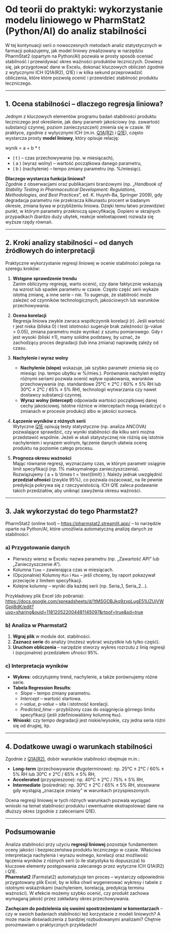 # Od teorii do praktyki: wykorzystanie modelu liniowego w PharmStat2 (Python/AI) do analiz stabilności

W tej kontynuacji serii o nowoczesnych metodach analiz statystycznych w farmacji pokazujemy, jak model liniowy zrealizowany w narzędziu PharmStat2 (opartym na Python/AI) pozwala w prosty sposób oceniać stabilność i przewidywać okres ważności produktów leczniczych. Dowiesz się, jak przygotować dane w Excelu, dokonać kluczowych obliczeń zgodnie z wytycznymi ICH (Q1A(R2), Q1E) i w kilka sekund przeprowadzić obliczenia, które które pozwolą ocenić i przewidzieć stabilność produktu leczniczego.

---

## 1. Ocena stabilności – dlaczego regresja liniowa?

Jednym z kluczowych elementów programu badań stabilności produktu leczniczego jest określenie, jak dany parametr jakościowy (np. zawartość substancji czynnej, poziom zanieczyszczeń) zmienia się w czasie. W praktyce, zgodnie z wytycznymi ICH (m.in. [Q1A(R2)](https://www.ema.europa.eu/en/documents/scientific-guideline/ich-q-1-stability-testing-new-drug-substances-products-step-5_en.pdf) i [Q1E](https://www.ema.europa.eu/en/documents/scientific-guideline/ich-q-1-e-evaluation-stability-data-step-5_en.pdf)), często wystarcza prosty **model liniowy**, który opisuje relację:


wynik = a + b * t

- \( t \) – czas przechowywania (np. w miesiącach),  
- \( a \) (wyraz wolny) – wartość początkowa danego parametru,  
- \( b \) (nachylenie) – tempo zmiany parametru (np. %/miesiąc).

**Dlaczego wystarcza funkcja liniowa?**  
Zgodnie z obserwacjami oraz publikacjami branżowymi (np. „*Handbook of Stability Testing in Pharmaceutical Development: Regulations, Methodologies, and Best Practices*”, ed. K. Huynh-Ba, Springer 2009), gdy degradacja parametru nie przekracza kilkunastu procent w badanym okresie, zmiana bywa w przybliżeniu liniowa. Dzięki temu łatwo przewidzieć punkt, w którym parametry przekroczą specyfikację. Dopiero w skrajnych przypadkach (bardzo duży ubytek, reakcje wieloetapowe) rozważa się wyższe rzędy równań.

---

## 2. Kroki analizy stabilności – od danych źródłowych do interpretacji

Praktyczne wykorzystanie regresji liniowej w ocenie stabilności polega na szeregu kroków:

1. **Wstępne sprawdzenie trendu**  
   Zanim obliczymy regresję, warto ocenić, czy dane faktycznie wskazują na wzrost lub spadek parametru w czasie. Często część serii wykaże istotną zmianę, a inne serie – nie. To sugeruje, że stabilność może zależeć od czynników technologicznych, jakościowych lub warunków przechowywania.

2. **Ocena korelacji**  
   Regresja liniowa zwykle zwraca współczynnik korelacji (r). Jeśli wartość r jest niska (bliska 0) i test istotności sugeruje brak zależności (p-value > 0.05), zmiana parametru może wynikać z szumu pomiarowego. Gdy r jest wysoki (bliski ±1), mamy solidne podstawy, by uznać, że zachodzący proces degradacji (lub inna zmiana) naprawdę zależy od czasu.

3. **Nachylenie i wyraz wolny**  
   - **Nachylenie (slope)** wskazuje, jak szybko parametr zmienia się co miesiąc (np. tempo ubytku w %/mies.). Porównanie nachyleń między różnymi seriami pozwala ocenić wpływ opakowania, warunków przechowywania (np. standardowe 25°C ± 2°C / 60% ± 5% RH lub 30°C ± 2°C / 65% ± 5% RH), technologii wytwarzania czy nawet dostawcy substancji czynnej.  
   - **Wyraz wolny (intercept)** odpowiada wartości początkowej danej cechy jakościowej. Istotne różnice w interceptach mogą świadczyć o zmianach w procesie produkcji albo w jakości surowca.

4. **Łączenie wyników z różnych serii**  
   Wytyczne [Q1E](https://www.ema.europa.eu/en/documents/scientific-guideline/ich-q-1-e-evaluation-stability-data-step-5_en.pdf) opisują testy statystyczne (np. analiza ANCOVA) pozwalające sprawdzić, czy wyniki stabilności dla kilku serii można przedstawić wspólnie. Jeżeli w skali statystycznej nie różnią się istotnie nachyleniem i wyrazem wolnym, łączenie danych ułatwia ocenę produktu na poziomie całego procesu.

5. **Prognoza okresu ważności**  
   Mając równanie regresji, wyznaczamy czas, w którym parametr osiągnie limit specyfikacji (np. 1% maksymalnego zanieczyszczenia). Rozwiązujemy \( a + b \times t = \text{limit} \). Należy jednak uwzględnić **przedział ufności** (zwykle 95%), co pozwala oszacować, na ile pewnie predykcja pokrywa się z rzeczywistością. ICH Q1E zaleca podawanie takich przedziałów, aby uniknąć zawyżenia okresu ważności.

---

## 3. Jak wykorzystać do tego Pharmstat2?

PharmStat2 (online tool) – https://pharmstat2.streamlit.app/ – to narzędzie oparte na Python/AI, które umożliwia automatyczną analizę danych ze stabilności:

### a) Przygotowanie danych

- Pierwszy wiersz w Excelu: nazwa parametru (np. „Zawartość API” lub „Zanieczyszczenie A”).
- Kolumna `Time` – zawierająca czas w miesiącach.
- (Opcjonalnie) Kolumny `Min` i `Max` – jeśli chcemy, by raport pokazywał przecięcie z limitem specyfikacji.
- Kolejne kolumny – wyniki dla każdej serii (np. Seria_1, Seria_2…).

Przykładowy plik Excel (do pobrania):
https://docs.google.com/spreadsheets/d/1tMSGOBJkq9zxpLugE51UZUjVWGpji8dK/edit?usp=sharing&ouid=118120522004481145097&rtpof=true&sd=true

### b) Analiza w Pharmstat2

1. **Wgraj plik** w module dot. stabilności.  
2. **Zaznacz serie** do analizy (możesz wybrać wszystkie lub tylko część).  
3. **Uruchom obliczenia** – narzędzie stworzy wykres rozrzutu z linią regresji i (opcjonalnie) przedziałem ufności 95%.

### c) Interpretacja wyników

- **Wykres**: odczytujemy trend, nachylenie, a także porównujemy różne serie.  
- **Tabela Regression Results**:  
  - *Slope* – tempo zmiany parametru.  
  - *Intercept* – wartość startowa.  
  - *r-value*, *p-value* – siła i istotność korelacji.  
  - *Predicted_time* – przybliżony czas do osiągnięcia górnego limitu specyfikacji (jeśli zdefiniowaliśmy kolumnę `Max`).  
- **Wnioski**: czy tempo degradacji jest niskie/wysokie, czy jedna seria różni się od drugiej, itp.

---

## 4. Dodatkowe uwagi o warunkach stabilności

Zgodnie z [Q1A(R2)](https://www.ema.europa.eu/en/documents/scientific-guideline/ich-q-1-stability-testing-new-drug-substances-products-step-5_en.pdf), dobór warunków stabilności obejmuje m.in.:

- **Long-term** (przechowywanie długoterminowe): np. 25°C ± 2°C / 60% ± 5% RH lub 30°C ± 2°C / 65% ± 5% RH,  
- **Accelerated** (przyspieszone): np. 40°C ± 2°C / 75% ± 5% RH,  
- **Intermediate** (pośrednie): np. 30°C ± 2°C / 65% ± 5% RH, stosowane gdy wystąpią „znaczące zmiany” w warunkach przyspieszonych.

Ocena regresji liniowej w tych różnych warunkach pozwala wyciągać wnioski na temat stabilności produktu i ewentualnie ekstrapolować dane na dłuższy okres (zgodnie z zaleceniami Q1E).

---

## Podsumowanie

Analiza stabilności przy użyciu **regresji liniowej** pozostaje fundamentem oceny jakości i bezpieczeństwa produktu leczniczego w czasie. Właściwa interpretacja nachylenia i wyrazu wolnego, korelacji oraz możliwość łączenia wyników z różnych serii (o ile statystyka to dopuszcza) to kluczowe elementy postępowania zalecanego przez wytyczne ICH Q1A(R2) i Q1E.  
**Pharmstat2** (Farmstat2) automatyzuje ten proces – wystarczy odpowiednio przygotowany plik Excel, by w kilka chwil wygenerować wykresy i tabele z istotnymi wskaźnikami (nachyleniem, korelacją, predykcją terminu ważności). W efekcie możemy szybko ocenić, czy produkt zachowa wymaganą jakość przez zakładany okres przechowywania.

**Zachęcam do podzielenia się swoimi spostrzeżeniami w komentarzach** – czy w swoich badaniach stabilności też korzystacie z modeli liniowych? A może macie doświadczenia z bardziej rozbudowanymi analizami? Chętnie porozmawiam o praktycznych przykładach!
